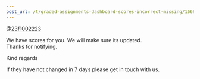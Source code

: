 ```yaml
---
post_url: /t/graded-assignments-dashboard-scores-incorrect-missing/166816/39
---
```

[@23f1002223](/u/23f1002223)

We have scores for you. We will make sure its updated.  
Thanks for notifying.

Kind regards

If they have not changed in 7 days please get in touch with us.